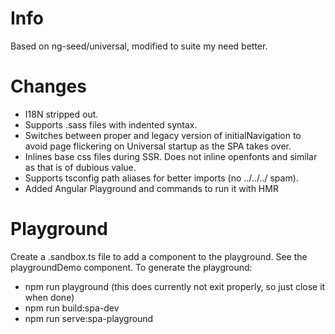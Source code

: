 # Info
Based on ng-seed/universal, modified to suite my need better.

# Changes
 * I18N stripped out.
 * Supports .sass files with indented syntax.
 * Switches between proper and legacy version of initialNavigation to avoid page flickering on Universal startup as the SPA takes over.
 * Inlines base css files during SSR. Does not inline openfonts and similar as that is of dubious value.
 * Supports tsconfig path aliases for better imports (no ../../../ spam).
 * Added Angular Playground and commands to run it with HMR

# Playground
Create a .sandbox.ts file to add a component to the playground. See the playgroundDemo component.
To generate the playground:
 * npm run playground (this does currently not exit properly, so just close it when done)
 * npm run build:spa-dev
 * npm run serve:spa-playground
